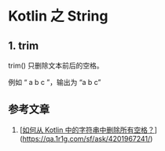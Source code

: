 # Kotlin 之 String

## 1. trim

trim() 只删除文本前后的空格。

例如 “   a b  c  ”，输出为 “a b  c”

## 参考文章

1. [[如何从 Kotlin 中的字符串中删除所有空格？](https://qa.1r1g.com/sf/ask/4201967241/#)](https://qa.1r1g.com/sf/ask/4201967241/)
